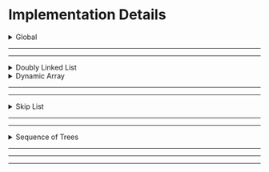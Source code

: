 

# Implementation Details

<details>
<summary>Global</summary>

### Global Implementation

Global types and functions were used to make certain conventions consistent across all the list types.

#### Type: `LENGTH` (`size_t`)
This type is used for values that represent the length of something, whether it be the size of the list, an index, or a counter based on the size/index.

#### Type: `DATA` (`int64_t`)
This type is used for values that represent the data that the list holds.


#### Function: `TEST_elements(list) -> n, seq`
This is used by the Unit Tester to check for correctness against the true raw sequence of `DATA` values of the list (unaffected by reversal flags), WITHOUT using `get` or any other operation.\
For this reason, the implementer must absolutely make sure that it works correctly for any `n` and `seq`, so that there is no confusion on if it's the executed operation that failed, or if it's `TEST_elements` that's the culprit.

#### Function: `TEST_internal(list) -> bool`
This is used by the Unit Tester to check if any internal testing was successful. The implementer of the list can put any test within this function, as long as it returns either `true` or `false` to determine if the test was successful or not.\
For example, the Sequence of Trees implementation tests for the required sequence of k's for each tree to be a concatenation of strictly increasing, and then strictly decreasing types. It will return `false` if it fails to satisfy this test at any point.

</details>

<hr>
<hr>

<details>
<summary>Doubly Linked List</summary>

## Doubly Linked List

### Summary

<hr>

<details>
<summary>Structs</summary>

#### Struct: `List`
A doubly-linked list which is an extension of the singly-linked list with the same pointer referencing to `head` but with additional `tail` which is the leftmost `ListNode` and rightmost `ListNode` respectively.\ 
The struct also have a field `size` that stores the size `n` of the list.\ Lastly, the struct also have a (`boolean`) field `reversed` that flags whether the `reverse` function is called.\ 
This property allows the implementation to have an $O(1)$ worst-case time complexity for its `reverse` operation.\

#### Struct: `ListNode`
This represents the doubly-linked list node for the `List`.\
It has pointer `left` that references to the previous `ListNode` and `right` which references to the next adjacent `ListNode`.\ Moreover, each `ListNode` has its corresponding `DATA` field `val` that stores the value of the said node.\

<hr>
</details>

<details>
<summary>Initializer</summary>

### Operation: `MAKE`

#### Helper: `initList()`
It allocates memory for the `List` `l` using `malloc()`.\ It initially points `head` and `tail` pointers  to `NULL`. Moreover, it sets `reversed` and `size` to `bool` false and `LENGTH` $0$ respectively.\ Lastly it returns the initialized `List` `L` to the caller.

#### Main: `*make(n, seq) -> list`
this is the main operation of `Make`

<hr>
</details>

<details>
<summary>Flags/List Info</summary>

### Operation: `reverse(l)`
Reversing a `list` with `n` elements will take time complexity of $O(1)$. Hence, the group found an elegant way of achieving the `reverse`.\ Instead this function will `toggle` the `bool` `field` in `SkipList` called `reversed`.\ It simply flips the `reversed` flag for the other operations to appropriately use, resulting in $O(1)$ worst case time complexity for this operation.\

### Operation: `size(l) -> LENGTH`
It simply returns a `LENGTH` which is the current `size` `n` of the `list`. \

### Operation: `empty(l) -> bool`
It simply returns `bool` that checks whether the `list` has no elements or has `size == 0`.\

<hr>
</details>

<details>
<summary>Getters/Setters</summary>

### Operation: `get(l, i) -> DATA`
This operation traverses the `SkipList` from left to right until the target index `i` is found, returning the `DATA` element found.\ 

### Operation: `set(l, i, v)`
Similar traversal with the `get(l, i)` operation but instead of returning a `DATA`, it will change the current `value` of the `SkipNode` found in the index `i` with `v`.\

### Operation: `peek_left(l) -> DATA`
This simply returns the leftmost `DATA` of the `SkipNode`.\ The leftmost is stored with the help of the `headSentinel`, the `dummy` nodes at the very front of the `SkipList`.\

### Operation: `peek_right(l) -> DATA`
This simply returns the rightmost `DATA` of the `SkipNode`.\ The rightmost is stored with the help of the `tailSentinel`, the `dummy` nodes at the very end of the `SkipList`.\

<hr>
</details>

<details>
<summary>Insertions/Deletions</summary>

### Operation: `pop_left(l) -> bool`
This operation `deletes` the leftmost `SkipNode` of the `SkipList` by disconnecting the `SkipNode` at index `i = 0` and reconnecting the `headSentinel` to the `SkipNode` adjacent to the leftmost node.\ This updates the leftmost node.\

### Operation: `pop_right(l) -> bool`
This operation `deletes` the rightmost `SkipNode` of the `SkipList` by disconnecting the `SkipNode` at index `i = 0` and reconnecting the `tailSentinel` to the `SkipNode` adjacent to the rightmost node.\ This updates the rightmost node.\

### Operation: `push_left(l, v)`
This operation `adds` a new `SkipNode` to the `SkipList` by reconnecting the `headSentinel` to the `newNode` and pointing the `newNode` to the current leftmost node.\ This updates the leftmost node.\

### Operation: `push_right(l, v)`
This operation `adds` a new `SkipNode` to the `SkipList` by reconnecting the `tailSentinel` to the `newNode` and pointing the `newNode` to the current rightmost node.\ This updates the rightmost node.\

<hr>
</details>


<hr>
</details>


<details>
<summary>Dynamic Array</summary>
TODO
</details>

<hr>
<hr>

<details>
<summary>Skip List</summary>

### Summary

Skip List is a unique data structure that is a combintion of `List` and `Linked-list`. With this, it benefits from the advantages of the two data structures. Hence, the`update` operation of a `Linked-List` with time complexity of $O(1)$ and a search of $O(logn)$ of a `List`.

<hr>

<details>
<summary>Structs</summary>

#### Struct: `SkipList`
#### Struct: `SkipNode`
#### Struct: `Levellist`
#### Struct: `Level`
#### Struct: `LevelRecord`
#### Struct: `LevelRecordsList`

<hr>
</details>

<details>
<summary>Initializer</summary>

### Operation: `MAKE`
#### Helper: `_makeNode(v) -> SkipNode`
#### Helper: `_makeLevel() -> Level`
#### Helper: `_initSkipList() -> SkipList`
#### Main: `make(n, seq) -> SkipList`

<hr>
</details>

<details>
<summary>Flags/List Info</summary>

### Operation: `reverse(l)`
### Operation: `size(l) -> LENGTH`
### Operation: `empty(l) -> bool`

<hr>
</details>

<details>
<summary>Getters/Setters</summary>

### Operation: `get(l, i) -> DATA`
### Operation: `set(l, i, v)`
### Operation: `peek_left(l) -> DATA`
### Operation: `peek_right(l) -> DATA`

<hr>
</details>

<details>
<summary>Insertions/Deletions</summary>

### Operation: `pop_left(l) -> bool`
### Operation: `pop_right(l) -> bool`
### Operation: `push_left(l, v)`
### Operation: `push_right(l, v)`

<hr>
</details>

<hr>
</details>


<hr>
<hr>

<details>
<summary>Sequence of Trees</summary>

## Sequence of Trees

### Summary

The Perfect Binary Trees are represented by the struct PTree, which is a modified Segment Tree-esque data structure with a special property of having implicit bounds. For this reason, I also like to call it a Phantom Segment Tree (Phantom Index-Segment Tree), or PTree for short, as the bounds are only revealed once the list and trees are traversed with get/set operations.

<hr>

<details>
<summary>Structs</summary>

#### Struct: `PTreeList`
Represents the main overarching list for this ADT.\
It is a doubly-linked-list that holds the Perfect Binary Trees, with the `head` and `tail` pointers to a `PTreeListNode`.\
It records the true length of the list `n` (which is also the total number of leaf nodes across all trees.)\
It has a `reversed` (`boolean`) flag which allows it to have $O(1)$ worst case for its `reverse` operation.\
It also holds the `DATA` values `leftmost` and `rightmost`, for $O(1)$ worst case for its `peek_left` and `peek_right` operation. These can be affected by the `set`, `push_*`, `pop_*` operations.

#### Struct: `PTreeListNode`
Represents a simple doubly-linked-list node for `PTreeList`.\
It has pointers to the previous and next `PTreeListNode`.\
It holds a single value `ptree` (`PTree`).

#### Struct: `PTree`
Represents a Perfect Binary Tree.\
It records its own `k` value (its type), and also the `l` for number of leaf nodes it has. Mathematically, $2^k = l$\
It has a pointer to its root `PTreeNode`.

#### Struct: `PTreeNode`
Represents a node of `PTree`.\
It has the discriminator flag `leaf` (`boolean`).\
With `leaf` it uses `union` to determine whether it holds a `DATA` value and nothing else, or only the `left` and `right` pointers to its children, for saving up memory.

<hr>
</details>




<details>
<summary>Initializer</summary>

### Operation: `MAKE`


#### Helper: `_getGreatestPowerOfTwo(number) -> exponent, k`
This helper function aims to get the greatest power of two as well as its exponent, obtainable for a given number without exceeding it. For example, with $n=22$,
its greatest power of two is $2^4==16$, because $2^5=32$ which exceeds it.\
It utilizes bitshifting for quick exponents.

#### Helper: `_constructPTreeNodesFromRange(sequence, offset, lowerBound, upperBound) -> PTreeNode`
A recursive function that constructs a Perfect Binary Tree from the root, with the leaves accurately representing a subsequence of the given sequence.
Once it reaches the leaves, it gets the appropriate value from the sequence, along with `offset` (if it's in a different part of the sequence).\
For example, we have a sequence of

$$\{0, 1, 2, 3, 4, 5, 6, 7, 8, 9, 10, 11\}$$

which is of length $12$.
If we want to get a `PTree` of type $3$ with the leaves from indices $4$ to $11$, then we call the helper function with:

$$\text{lowerBound} = 0$$


$$\text{upperBound} = 7$$

(since the length is $2^3 = 8$). We also specify

$$\text{offset} = 4$$

since the subsequence starts from index $4$.
Then after the recursive calls, the resulting leaves would be

$$\{4, 5, 6, 7, 8, 9, 10, 11\}$$

Then, the caller receives the root node.\
The reason this is by design is that there's no need to have a separate driver code for this recursive function to call the appropriate bounds. Simply always provide $lowerBound = 0$, and then specify $upperBound = 2^k$, and it will immediately start shifting indices and constructing its children without more helper function bloat.

#### Helper: `_constructPTrees(n, seq) -> head, tail`
The point of this helper is to represent `n` as distinct powers of two, from highest to lowest.\
It achieves this by repetitively using `_getGreatestPowerOfTwo` and constructing a `PTree` for each remaining subsequence using `_constructPTreeNodesFromRange`, until it exhausts the entire sequence.
After everything, it gives the caller the appropriate doubly-linked-list from `head` to `tail`.

#### Main: `make(n, seq) -> list`
With these helper functions, `make` can finally construct the list.\
It initializes the members `n`, `reversed`, `leftmost`, and `rightmost` appropriately.\
Then, since the datatype of `LENGTH` is unsigned, it only calls `_constructPTrees` if $n > 0$, and initializes the appropriate `head` and `tail` members.

<hr>
</details>

<details>
<summary>Flags/List Info</summary>


### Operation: `SIZE`
#### Main: `size(list) -> LENGTH`
It simply returns the `n` member of the list, representing its current size.

### Operation: `EMPTY`
#### Main: `empty(list) -> bool`
It returns whether `n` is zero or not.

### Operation: `REVERSE`
#### Main: `reverse(list)`
It simply flips the `reversed` flag for the other operations to appropriately use, resulting in $O(1)$ worst case time complexity for this operation.
<hr>
</details>

<details>
<summary>Getters/Setters</summary>

### Operation: `GET`/`SET`/`PEEK_*`

#### Helper: `_getLeafNodeAtIndex(i) -> node`
The star of the show -- this helper function's goal is to return the appropriate leaf node for a given index `i`.\
Because the nodes themselves don't store their index, the function must calculate for the **"phantom"** index. That is, the function has to manually calculate the "offsets" and bounds themselves. In particular, it keeps track for `lowerBound` and `upperBound`.\
The calculations of these offsets and bounds are only done on the needed nodes instead of every single node in every single tree, so search is brought down to $O(logn)$.\
It utilizes the `l` member of the `PTree` to calculate for offsets along the doubly-linked-list (horizontal) as it traverses from left to right. Then, it shifts the current recorded `lowerBound` and `upperBound` as it traverses down the tree (vertical).\
The appropriate bounds are:

$$\text{LeftChild} = [lowerBound, mid]$$


$$\text{RightChild} = [mid+1, upperBound]$$


So we check if the index is in either one, and update the bounds appropriately.\
Note that this will always either result in a leaf node holding the `DATA` value, or `NULL`.\
And voila, we have found the correct leaf.\
With this helper function, we can now make:

#### Main: `get(list, i) -> DATA`
If $0 \leq i < n$ is not satisfied, then it simply returns $0$.\
It utilizes `_getLeafNodeAtIndex` to get the appropriate node, and returns its `DATA` value.\
The index is affected by the `reversed` flag to correct for reversal.

#### Main: `set(list, i, v)`
If $0 \leq i < n$ is not satisfied, then it simply returns.\
It utilizes `_getLeafNodeAtIndex` to get the appropriate node, and sets its `DATA` value to `v`.\
The index is affected by the `reversed` flag to correct for reversal.\
It also updates `leftmost` or `rightmost`, depending on whether the index rests on $0$ or $n-1$.

#### Main: `peek_left(list) -> DATA`
Returns `leftmost`, or `rightmost` if `reversed` flag is enabled.

#### Main: `peek_right(list) -> DATA`
Returns `rightmost`, or `leftmost` if `reversed` flag is enabled.

<hr>
</details>

<details>
<summary>Insertions/Deletions</summary>

### Operation: `PUSH_*`, `POP_*`

#### Helper: `_constructZeroPTree(v) -> tree`
The purpose of this helper function is to construct a `PTree` of type $0$, with the given DATA value as its root (leaf)'s value.\
This is useful for pushing a new value into the list.

#### Helpers:
**`_mergeNonDistinctPTreesToRight(list, start)`**\
**`_mergeNonDistinctPTreesToLeft(list, start)`**

Here we have helper functions for merging non-distinct `PTrees` together, split into two: one for merging to the left, and one for merging to the right.\
`PTrees` are non-distinct if their type `k` is the same, which means they can be combined into one greater power of two, improving the running time of the get/set operations, satisfying the concatenation of a strictly increasing and strictly decreasing sequence of $k$'s, and overall preventing the degenerate representation of $n$ trees of type $0$.\
It is inspired by binomial heap's merge operation.
Given a starting doubly-linked-list node, we proceed to the right (left),
and if our current `PTree`'s type is the same as the next `PTree`, then we construct a third `PTree` containing their two roots as children.
We know that this is of type $k+1$, and contains $l*2$ leaf nodes.\
We immediately stop if the next tree's type is distinct from the current tree, as we know that trees further than it are already distinct and satisfy the required k-concatenation.\
This helper function directly modifies the doubly-linked-list of the main list.

#### Helpers:
**`_cascadeRemovalLeft(list, start) -> subHead, subTail`**\
**`_cascadeRemovalRight(list, start) -> subHead, subTail`**

These are helper functions used by the `pop_*` operations.\
They are pretty much the opposite of the merge operations, split into two: one for cascading the right of the `PTree`, and one for cascading the left.\
We know that only the leftmost (rightmost) leaf of the target `PTree` is the one that needs to be removed.
So, its purpose is to "wrap open" the `PTree` back into a sequence of `PTrees`.\
It does this by snipping off the right (left) subtree and making it its own doubly-linked-list node sub-list.\
Then the other leftover left (right) child is deallocated and removed from the list entirely.
Each successive right (left) subtree is of type k-1 and l/2.\
After everything, it gives the caller the appropriate sublist of right-child (left-child) `PTrees`, with its own `subHead` and `subTail`.

#### Helper: `_peekABoo(list)`
A useful helper function for updating the `leftmost`/rightmost value after a modification of the list.\
It is useful for peek_left/peek_right operations.\
It does this by getting the leftmost (rightmost) `PTree` and traversing all the way to the leftmost (rightmost) leaf node, and finally updating the appropriate value.\
It does this for both `leftmost` and `rightmost` in each call.

#### Helper: `_push_left_base(list, v)`
This is the "true" `push_left` operation, unaffected by the `reversed` flag.\
It first calls `_constructZeroPTree` on the `DATA` value `v`, and pushes it to the head (left) of the doubly-linked-list.\
Then, it calls `_mergeNonDistinctPTreesToRight` on the new head of the list, to make sure it satisfies the required k-concatenation.\
Finally, it updates `leftmost` to the new value (and `rightmost` if the new `PTree` is also the tail).


#### Helper: `_push_right_base(list, v)`
A mirror of `_push_left_base`.\
This is the "true" `push_left` operation, unaffected by the `reversed` flag.\
It first calls `_constructZeroPTree` on the `DATA` value `v`, and pushes it to the tail (right) of the doubly-linked-list.\
Then, it calls `_mergeNonDistinctPTreesToLeft` on the new tail of the list, to make sure it satisfies the required k-concatenation.\
Finally, it updates `rightmost` to the new value (and `leftmost` if the new `PTree` is also the head).

#### Helper: `_pop_left_base(list)`
This is the "true" `pop_left` operation, unaffected by the `reversed` flag.\
It first checks if the leftmost `PTree` is of type $0$. If it is, then it simply removes that doubly-linked-list node from the list.\
If not, then it calls `_cascadeRemovalLeft` on the leftmost `PTree`, then pushes the new sublist to the head (left), and then finally calls `_mergeNonDistinctPTreesToRight` to fix any non-distinct types.\
In both cases, it calls `_peekABoo(list)` to update `leftmost` and `rightmost` appropriately.

#### Helper: `_pop_right_base(list)`
A mirror of `_pop_left_base`.\
This is the "true" `pop_right` operation, unaffected by the `reversed` flag.\
It first checks if the rightmost `PTree` is of type $0$. If it is, then it simply removes that doubly-linked-list node from the list.\
If not, then it calls `_cascadeRemovalRight` on the rightmost `PTree`, then pushes the new sublist to the tail (right), and then finally calls `_mergeNonDistinctPTreesToLeft` to fix any non-distinct types.\
In both cases, it calls `_peekABoo(list)` to update `leftmost` and `rightmost` appropriately.


#### Main: `push_left(list, v)`
Calls `_push_left_base` (or `_push_right_base` if `reversed` flag is enabled.)

#### Main: `push_right(list, v)`
Calls `_push_right_base` (or `_push_left_base` if `reversed` flag is enabled.)

#### Main: `pop_left(list)`
Calls `_pop_left_base` (or `_pop_right_base` if `reversed` flag is enabled.)

#### Main: `pop_right(list)`
Calls `_pop_right_base` (or `_pop_left_base` if `reversed` flag is enabled.)



<hr>
</details>




</details>

<hr>
<hr>
<hr>
